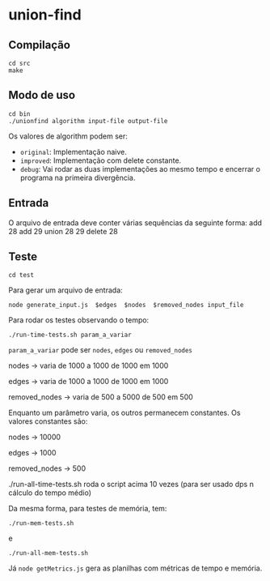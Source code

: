 # union-find
##  Compilação

    cd src
    make
## Modo de uso

    cd bin
    ./unionfind algorithm input-file output-file
Os valores de algorithm podem ser:

 - `original`: Implementação naive.
 - `improved`: Implementação com delete constante.
 - `debug`: Vai rodar as duas implementações ao mesmo tempo e encerrar o programa na primeira divergência. 

## Entrada
O arquivo de entrada deve conter várias sequências da seguinte forma:
add
28
add
29
union
28 29
delete
28
## Teste

    cd test

Para gerar um arquivo de entrada:

    node generate_input.js  $edges  $nodes  $removed_nodes input_file
Para rodar os testes observando o tempo:

    ./run-time-tests.sh param_a_variar

`param_a_variar` pode ser `nodes`, `edges` ou `removed_nodes`

nodes -> varia de 1000 a 1000 de 1000 em 1000

edges -> varia de 1000 a 1000 de 1000 em 1000

removed_nodes -> varia de 500 a 5000 de 500 em 500

Enquanto um parâmetro varia, os outros permanecem constantes. Os valores constantes são:

nodes -> 10000

edges -> 1000

removed_nodes -> 500

./run-all-time-tests.sh roda o script acima 10 vezes (para ser usado dps n cálculo do tempo médio)

Da mesma forma, para testes de memória, tem:

    ./run-mem-tests.sh

e

    ./run-all-mem-tests.sh
 Já `node getMetrics.js` gera as planilhas com métricas de tempo e memória.
